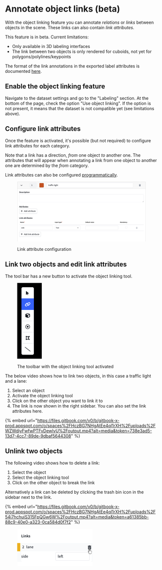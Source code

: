 # Annotate object links (beta)

With the object linking feature you can annotate _relations_ or _links_ between objects in the scene. These links can also contain _link attributes_.

This feature is in beta. Current limitations:

* Only available in 3D labeling interfaces
* The link between two objects is only rendered for cuboids, not yet for polygons/polylines/keypoints

The format of the link annotations in the exported label attributes is documented [here](../reference/label-types.md#links).

## Enable the object linking feature

Navigate to the dataset settings and go to the "Labeling" section. At the bottom of the page, check the option "Use object linking". If the option is not present, it means that the dataset is not compatible yet (see limitations above).

## Configure link attributes

Once the feature is activated, it's possible (but not required) to configure link attributes for each category.&#x20;

Note that a link has a direction, _from_ one object _to_ another one. The attributes that will appear when annotating a link from one object to another one are determined by the _from_ category.

Link attributes can also be configured [programmatically](../reference/categories-and-attributes.md#category).

<figure><img src="../.gitbook/assets/localhost_8080_admin-david_demo-object-linking-dev_settings_labeling.png" alt=""><figcaption><p>Link attribute configuration</p></figcaption></figure>

## Link two objects and edit link attributes

The tool bar has a new button to activate the object linking tool.

<figure><img src="../.gitbook/assets/localhost_8080_admin-david_demo-object-linking-dev_samples_daaa4b5d-0f68-456f-bee6-0b0afd35847e_ground-truth_track=1.png" alt=""><figcaption><p>The toolbar with the object linking tool activated</p></figcaption></figure>

The below video shows how to link two objects, in this case a traffic light and a lane:

1. Select an object
2. Activate the object linking tool
3. Click on the other object you want to link it to
4. The link is now shown in the right sidebar. You can also set the link attributes here.

{% embed url="https://files.gitbook.com/v0/b/gitbook-x-prod.appspot.com/o/spaces%2FHczBG7NHgAtEe4ql1rXH%2Fuploads%2FWZWdiyFwfwPTFvDewlvU%2Foutput.mp4?alt=media&token=738e3ad5-13d7-4cc7-89de-9dbaf5644308" %}

## Unlink two objects

The following video shows how to delete a link:

1. Select the object
2. Select the object linking tool
3. Click on the other object to break the link

Alternatively a link can be deleted by clicking the trash bin icon in the sidebar next to the link.

{% embed url="https://files.gitbook.com/v0/b/gitbook-x-prod.appspot.com/o/spaces%2FHczBG7NHgAtEe4ql1rXH%2Fuploads%2F54i7hchuiS315FpQGw6W%2Foutput.mp4?alt=media&token=a61385bb-88c9-40e0-a323-0ca584d0f7f2" %}

<figure><img src="../.gitbook/assets/localhost_8080_admin-david_demo-object-linking-dev_settings_labeling (1) (1).png" alt=""><figcaption></figcaption></figure>
